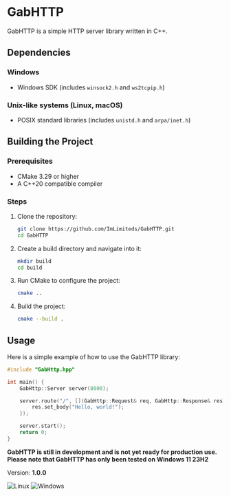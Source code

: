 # GabHTTP

GabHTTP is a simple HTTP server library written in C++.

## Dependencies

### Windows
- Windows SDK (includes `winsock2.h` and `ws2tcpip.h`)

### Unix-like systems (Linux, macOS)
- POSIX standard libraries (includes `unistd.h` and `arpa/inet.h`)

## Building the Project

### Prerequisites
- CMake 3.29 or higher
- A C++20 compatible compiler

### Steps

1. Clone the repository:
    ```sh
    git clone https://github.com/ImLimiteds/GabHTTP.git
    cd GabHTTP
    ```

2. Create a build directory and navigate into it:
    ```sh
    mkdir build
    cd build
    ```

3. Run CMake to configure the project:
    ```sh
    cmake ..
    ```

4. Build the project:
    ```sh
    cmake --build .
    ```

## Usage

Here is a simple example of how to use the GabHTTP library:

```cpp
#include "GabHttp.hpp"

int main() {
    GabHttp::Server server(8000);

    server.route("/", [](GabHttp::Request& req, GabHttp::Response& res) {
        res.set_body("Hello, world!");
    });

    server.start();
    return 0;
}
```

**GabHTTP is still in development and is not yet ready for production use. Please note that GabHTTP has only been tested
on Windows 11 23H2**

Version: **1.0.0**

![Linux](https://github.com/ImLimiteds/GabHTTP/actions/workflows/linux.yml/badge.svg)
![Windows](https://github.com/ImLimiteds/GabHTTP/actions/workflows/windows.yml/badge.svg)